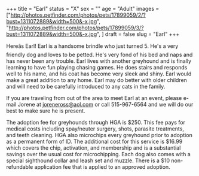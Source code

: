 +++
title = "Earl"
status = "X"
sex = ""
age = "Adult"
images = ["http://photos.petfinder.com/photos/pets/17899059/2/?bust=1311072889&width=500&-x.jpg",
"http://photos.petfinder.com/photos/pets/17899059/3/?bust=1311072889&width=500&-x.jpg",
]
draft = false
slug = "Earl"
+++

Hereâs Earl! Earl is a handsome brindle who just turned 5. He's a very friendly dog and loves to be petted.  He's very fond of his bed and naps and has never been any trouble.  Earl lives with another greyhound and is finally learning to have fun playing chasing games. He does stairs and responds well to his name, and his coat has become very sleek and shiny. Earl would make a great addition to any home. Earl may do better with older children and will need to be carefully introduced to any cats in the family.


If you are traveling from out of the area to meet Earl at an event, please e-mail Jorene at joreneross@aol.com or call 515-967-6564 and we will do our best to make sure he is present.

The adoption fee for greyhounds through HGA is $250. This fee pays for medical costs including spay/neuter surgery, shots, parasite treatments, and teeth cleaning. HGA also microchips every greyhound prior to adoption as a permanent form of ID. The additional cost for this service is $16.99 which covers the chip, activation, and membership and is a substantial savings over the usual cost for microchipping. Each dog also comes with a special sighthound collar and leash set and muzzle. There is a $10 non-refundable application fee that is applied to an approved adoption.

